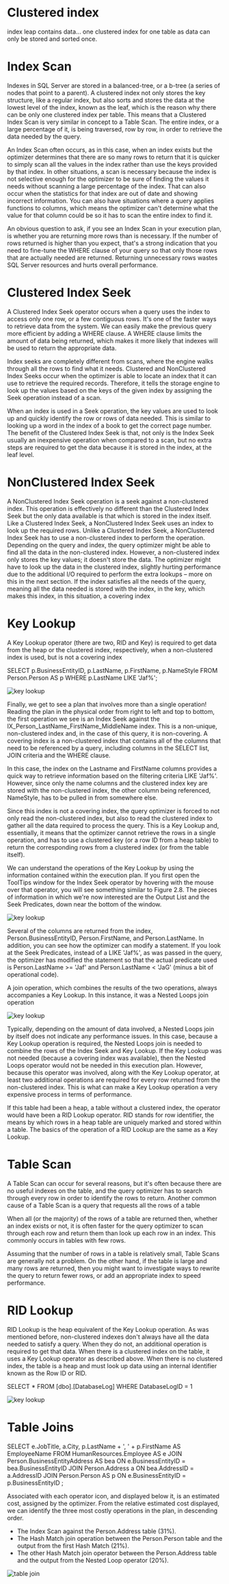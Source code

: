 # Clustered index
index leap contains data... one clustered index for one table as data can only be stored and sorted once. 

# Index Scan

Indexes in SQL Server are stored in a balanced-tree, or a b-tree (a series of nodes that point to a parent). A clustered index not only stores the key structure, like a regular index, but also sorts and stores the data at the lowest level of the index, known as the leaf,
which is the reason why there can be only one clustered index per table. This means that a Clustered Index Scan is very similar in concept to a Table Scan. The entire index, or a large percentage of it, is being traversed, row by row, in order to retrieve the data needed
by the query.

An Index Scan often occurs, as in this case, when an index exists but the optimizer determines that there are so many rows to return that it is quicker to simply scan all the values in the index rather than use the keys provided by that index. In other situations, a scan is
necessary because the index is not selective enough for the optimizer to be sure of finding the values it needs without scanning a large percentage of the index. That can also occur when the statistics for that index are out of date and showing incorrect information. You
can also have situations where a query applies functions to columns, which means the optimizer can't determine what the value for that column could be so it has to scan the entire index to find it.

An obvious question to ask, if you see an Index Scan in your execution plan, is whether you are returning more rows than is necessary. If the number of rows returned is higher than you expect, that's a strong indication that you need to fine-tune the WHERE clause
of your query so that only those rows that are actually needed are returned. Returning unnecessary rows wastes SQL Server resources and hurts overall performance.

# Clustered Index Seek

A Clustered Index Seek operator occurs when a query uses the index to access only one row, or a few contiguous rows. It's one of the faster ways to retrieve data from the system. We can easily make the previous query more efficient by adding a WHERE clause. A WHERE
clause limits the amount of data being returned, which makes it more likely that indexes will be used to return the appropriate data.

Index seeks are completely different from scans, where the engine walks through all the rows to find what it needs. Clustered and NonClustered Index Seeks occur when the optimizer is able to locate an index that it can use to retrieve the required records.
Therefore, it tells the storage engine to look up the values based on the keys of the given index by assigning the Seek operation instead of a scan.

When an index is used in a Seek operation, the key values are used to look up and quickly identify the row or rows of data needed. This is similar to looking up a word in the index of a book to get the correct page number. The benefit of the Clustered Index Seek is that,
not only is the Index Seek usually an inexpensive operation when compared to a scan, but no extra steps are required to get the data because it is stored in the index, at the leaf level.

# NonClustered Index Seek

A NonClustered Index Seek operation is a seek against a non-clustered index. This operation is effectively no different than the Clustered Index Seek but the only data available is that which is stored in the index itself.
Like a Clustered Index Seek, a NonClustered Index Seek uses an index to look up the required rows. Unlike a Clustered Index Seek, a NonClustered Index Seek has to use a non-clustered index to perform the operation. Depending on the query and index, the query optimizer might be able to find all the data in the non-clustered index. 
However, a non-clustered index only stores the key values; it doesn't store the data. The optimizer might have to look up the data in the clustered index, slightly hurting performance due to the additional I/O required to perform the extra lookups – more on this in the next section.
If the index satisfies all the needs of the query, meaning all the data needed is stored with the index, in the key, which makes this index, in this situation, a covering index

# Key Lookup

A Key Lookup operator (there are two, RID and Key) is required to get data from the heap or the clustered index, respectively, when a non-clustered index is used, but is not a covering index

SELECT p.BusinessEntityID, p.LastName, p.FirstName, p.NameStyle FROM Person.Person AS p WHERE p.LastName LIKE 'Jaf%';

 ![key lookup](/keylookup.jpg)

 Finally, we get to see a plan that involves more than a single operation! Reading the plan in the physical order from right to left and top to bottom, the first operation we see is an Index Seek against the IX_Person_LastName_FirstName_MiddleName index. This
is a non-unique, non-clustered index and, in the case of this query, it is non-covering. A covering index is a non-clustered index that contains all of the columns that need to be referenced by a query, including columns in the SELECT list, JOIN criteria and the
WHERE clause.

In this case, the index on the Lastname and FirstName columns provides a quick way to retrieve information based on the filtering criteria LIKE 'Jaf%'. However, since only the name columns and the clustered index key are stored with the non-clustered index,
the other column being referenced, NameStyle, has to be pulled in from somewhere else.

Since this index is not a covering index, the query optimizer is forced to not only read the non-clustered index, but also to read the clustered index to gather all the data required to process the query. This is a Key Lookup and, essentially, it means that the optimizer
cannot retrieve the rows in a single operation, and has to use a clustered key (or a row ID from a heap table) to return the corresponding rows from a clustered index (or from the table itself).

We can understand the operations of the Key Lookup by using the information contained within the execution plan. If you first open the ToolTips window for the Index Seek operator by hovering with the mouse over that operator, you will see something similar to
Figure 2.8. The pieces of information in which we're now interested are the Output List and the Seek Predicates, down near the bottom of the window.

 ![key lookup](/indexseek.png)

 Several of the columns are returned from the index, Person.BusinessEntityID, Person.FirstName, and Person.LastName. In addition, you can see how the optimizer can modify a statement. If you look at the Seek Predicates, instead of a LIKE 'Jaf%', as was passed in the query, the optimizer has modified the statement
so that the actual predicate used is Person.LastName >= 'Jaf' and Person.LastName < 'JaG' (minus a bit of operational code).

A join operation, which combines the results of the two operations, always accompanies a Key Lookup. In this instance, it was a Nested Loops join operation

 ![key lookup](/nestedloops.png)

Typically, depending on the amount of data involved, a Nested Loops join by itself does not indicate any performance issues. In this case, because a Key Lookup operation is required, the Nested Loops join is needed to combine the rows of the Index Seek and Key
Lookup. If the Key Lookup was not needed (because a covering index was available), then the Nested Loops operator would not be needed in this execution plan. However, because this operator was involved, along with the Key Lookup operator, at least two additional
operations are required for every row returned from the non-clustered index. This is what can make a Key Lookup operation a very expensive process in terms of performance.

If this table had been a heap, a table without a clustered index, the operator would have been a RID Lookup operator. RID stands for row identifier, the means by which rows in a heap table are uniquely marked and stored within a table. The basics of the operation of a
RID Lookup are the same as a Key Lookup.

# Table Scan

A Table Scan can occur for several reasons, but it's often because there are no useful indexes on the table, and the query optimizer has to search through every row in order to identify the rows to return. Another common cause of a Table Scan is a query that
requests all the rows of a table

When all (or the majority) of the rows of a table are returned then, whether an index exists or not, it is often faster for the query optimizer to scan through each row and return them than look up each row in an index. This commonly occurs in tables with
few rows. 

Assuming that the number of rows in a table is relatively small, Table Scans are generally not a problem. On the other hand, if the table is large and many rows are returned, then you might want to investigate ways to rewrite the query to return fewer rows, or add an
appropriate index to speed performance.

# RID Lookup

RID Lookup is the heap equivalent of the Key Lookup operation. As was mentioned before, non-clustered indexes don't always have all the data needed to satisfy a query. When they do not, an additional operation is required to get that data. When there is a
clustered index on the table, it uses a Key Lookup operator as described above. When there is no clustered index, the table is a heap and must look up data using an internal identifier known as the Row ID or RID.

SELECT * FROM [dbo].[DatabaseLog] WHERE DatabaseLogID = 1 

 ![key lookup](/ridlookup.png)

 # Table Joins

 SELECT e.JobTitle, a.City, p.LastName + ', ' + p.FirstName AS EmployeeName FROM HumanResources.Employee AS e JOIN Person.BusinessEntityAddress AS bea ON e.BusinessEntityID = bea.BusinessEntityID JOIN Person.Address a
 ON bea.AddressID = a.AddressID JOIN Person.Person AS p ON e.BusinessEntityID = p.BusinessEntityID ; 

Associated with each operator icon, and displayed below it, is an estimated cost, assigned by the optimizer. From the relative estimated cost displayed, we can identify the three most costly operations in the plan, in descending order.
- The Index Scan against the Person.Address table (31%).
- The Hash Match join operation between the Person.Person table and the output from the first Hash Match (21%).
- The other Hash Match join operator between the Person.Address table and the output from the Nested Loop operator (20%).

 ![table join](/tablejoin.png)

